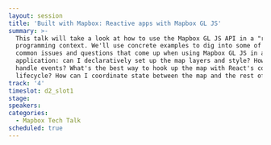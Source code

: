 ```yaml
---
layout: session
title: 'Built with Mapbox: Reactive apps with Mapbox GL JS'
summary: >-
  This talk will take a look at how to use the Mapbox GL JS API in a "reactive"
  programming context. We'll use concrete examples to dig into some of the
  common issues and questions that come up when using Mapbox GL JS in a React
  application: can I declaratively set up the map layers and style? How should I
  handle events? What's the best way to hook up the map with React's component
  lifecycle? How can I coordinate state between the map and the rest of my app?
track: '4'
timeslot: d2_slot1
stage:
speakers:
categories:
  - Mapbox Tech Talk
scheduled: true
---
```



